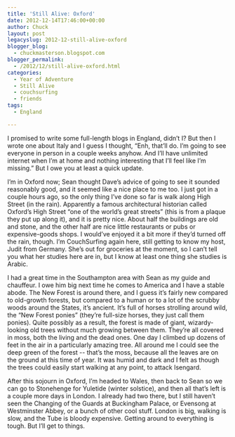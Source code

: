 ```yaml
---
title: 'Still Alive: Oxford'
date: 2012-12-14T17:46:00+00:00
author: Chuck
layout: post
legacyslug: 2012-12-still-alive-oxford
blogger_blog:
  - chuckmasterson.blogspot.com
blogger_permalink:
  - /2012/12/still-alive-oxford.html
categories:
  - Year of Adventure
  - Still Alive
  - couchsurfing
  - friends
tags:
  - England

---
```


I promised to write some full-length blogs in England, didn’t I? But then
I wrote one about Italy and I guess I thought, “Enh, that’ll do.
I’m going to see everyone in person in a couple weeks anyhow. And
I’ll have unlimited internet when I’m at home and nothing
interesting that I’ll feel like I’m missing.” But I owe you
at least a quick update.

I’m in Oxford now; Sean thought Dave’s advice of going to see it
sounded reasonably good, and it seemed like a nice place to me too. I just got
in a couple hours ago, so the only thing I’ve done so far is walk along
High Street (in the rain). Apparently a famous architectural historian called
Oxford’s High Street “one of the world’s great streets”
(this is from a plaque they put up along it), and it is pretty nice. About half
the buildings are old and stone, and the other half are nice little restaurants
or pubs or expensive-goods shops. I would’ve enjoyed it a bit more if
they’d turned off the rain, though. I’m CouchSurfing again here,
still getting to know my host, Judit from Germany. She’s out for
groceries at the moment, so I can’t tell you what her studies here are
in, but I know at least one thing she studies is Arabic.

I had a great time in the Southampton area with Sean as my guide and chauffeur.
I owe him big next time he comes to America and I have a stable abode. The New
Forest is around there, and I guess it’s fairly new compared to
old-growth forests, but compared to a human or to a lot of the scrubby woods
around the States, it’s ancient. It’s full of horses strolling
around wild, the “New Forest ponies” (they’re full-size
horses, they just call them ponies). Quite possibly as a result, the forest is
made of giant, wizardy-looking old trees without much growing between them.
They’re all covered in moss, both the living and the dead ones. One day I
climbed up dozens of feet in the air in a particularly amazing tree. All around
me I could see the deep green of the forest -- that’s the moss,
because all the leaves are on the ground at this time of year. It was humid and
dark and I felt as though the trees could easily start walking at any point, to
attack Isengard.

After this sojourn in Oxford, I’m headed to Wales, then back to Sean so
we can go to Stonehenge for Yuletide (winter solstice), and then all
that’s left is a couple more days in London. I already had two there, but
I still haven’t seen the Changing of the Guards at Buckingham Palace, or
Evensong at Westminster Abbey, or a bunch of other cool stuff. London is big,
walking is slow, and the Tube is bloody expensive. Getting around to everything
is tough. But I’ll get to things.

